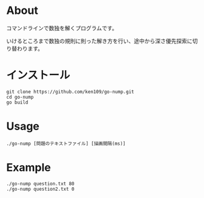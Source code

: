 # About
コマンドラインで数独を解くプログラムです。

いけるところまで数独の規則に則った解き方を行い、途中から深さ優先探索に切り替わります。

# インストール
```
git clone https://github.com/ken109/go-nump.git
cd go-nump
go build
```

# Usage
```
./go-nump [問題のテキストファイル] [描画間隔(ms)]
```

# Example
```
./go-nump question.txt 80
./go-nump question2.txt 0
```
